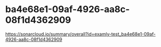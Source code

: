 # ba4e68e1-09af-4926-aa8c-08f1d4362909
https://sonarcloud.io/summary/overall?id=examly-test_ba4e68e1-09af-4926-aa8c-08f1d4362909
